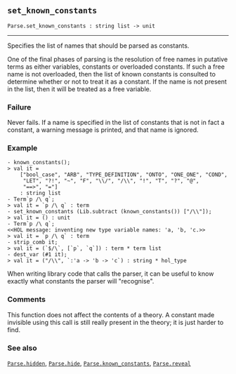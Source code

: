 ## `set_known_constants`

``` hol4
Parse.set_known_constants : string list -> unit
```

------------------------------------------------------------------------

Specifies the list of names that should be parsed as constants.

One of the final phases of parsing is the resolution of free names in
putative terms as either variables, constants or overloaded constants.
If such a free name is not overloaded, then the list of known constants
is consulted to determine whether or not to treat it as a constant. If
the name is not present in the list, then it will be treated as a free
variable.

### Failure

Never fails. If a name is specified in the list of constants that is not
in fact a constant, a warning message is printed, and that name is
ignored.

### Example

``` hol4
- known_constants();
> val it =
    ["bool_case", "ARB", "TYPE_DEFINITION", "ONTO", "ONE_ONE", "COND",
     "LET", "?!", "~", "F", "\\/", "/\\", "!", "T", "?", "@",
     "==>", "="]
    : string list
- Term`p /\ q`;
> val it = `p /\ q` : term
- set_known_constants (Lib.subtract (known_constants()) ["/\\"]);
> val it = () : unit
- Term`p /\ q`;
<<HOL message: inventing new type variable names: 'a, 'b, 'c.>>
> val it = `p /\ q` : term
- strip_comb it;
> val it = (`$/\`, [`p`, `q`]) : term * term list
- dest_var (#1 it);
> val it = ("/\\", `:'a -> 'b -> 'c`) : string * hol_type
```

When writing library code that calls the parser, it can be useful to
know exactly what constants the parser will "recognise".

### Comments

This function does not affect the contents of a theory. A constant made
invisible using this call is still really present in the theory; it is
just harder to find.

### See also

[`Parse.hidden`](#Parse.hidden), [`Parse.hide`](#Parse.hide),
[`Parse.known_constants`](#Parse.known_constants),
[`Parse.reveal`](#Parse.reveal)
